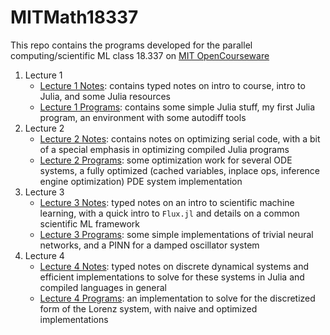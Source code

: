# MITMath18337

This repo contains the programs developed for the parallel computing/scientific ML class 18.337 on [MIT OpenCourseware](https://mitmath.github.io/18337/)

1. Lecture 1
   - [Lecture 1 Notes](Lecture1/Notes_Lecture1/): contains typed notes on intro to course, intro to Julia, and some Julia resources
   - [Lecture 1 Programs](Lecture1/Programs_Lecture1/): contains some simple Julia stuff, my first Julia program, an environment with some autodiff tools
2. Lecture 2
   - [Lecture 2 Notes](Lecture1/Notes_Lecture2/): contains notes on optimizing serial code, with a bit of a special emphasis in optimizing compiled Julia programs
   - [Lecture 2 Programs](Lecture1/Programs_Lecture2/): some optimization work for several ODE systems, a fully optimized (cached variables, inplace ops, inference engine optimization) PDE system implementation
3. Lecture 3
   - [Lecture 3 Notes](Lecture3/Notes_Lecture3/): typed notes on an intro to scientific machine learning, with a quick intro to `Flux.jl` and details on a common scientific ML framework
   - [Lecture 3 Programs](Lecture3/Programs_Lecture3/): some simple implementations of trivial neural networks, and a PINN for a damped oscillator system
3. Lecture 4
   - [Lecture 4 Notes](Lecture4/Notes_Lecture4/): typed notes on discrete dynamical systems and efficient implementations to solve for these systems in Julia and compiled languages in general
   - [Lecture 4 Programs](Lecture4/Programs_Lecture4/): an implementation to solve for the discretized form of the Lorenz system, with naive and optimized implementations
